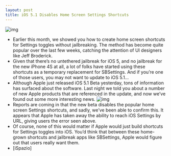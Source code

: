 ```yaml
---
layout: post
title: iOS 5.1 Disables Home Screen Settings Shortcuts
---
```

![img](http://media.idownloadblog.com/wp-content/uploads/2011/11/settings-shortcuts-e1322605087232.jpg)
* Earlier this month, we showed you how to create home screen shortcuts for Settings toggles without jailbreaking. The method has become quite popular over the last few weeks, catching the attention of UI designers like Jeff Broderick.
* Given that there’s no untethered jailbreak for iOS 5, and no jailbreak for the new iPhone 4S at all, a lot of folks have started using these shortcuts as a temporary replacement for SBSettings. And if you’re one of those users, you may not want to update to iOS 5.1…
* Although Apple just released iOS 5.1 Beta yesterday, tons of information has surfaced about the software. Last night we told you about a number of new Apple products that are referenced in the update, and now we’ve found out some more interesting news.
![img](http://media.idownloadblog.com/wp-content/uploads/2011/11/photo-1-e1322605166773.jpg)
* Reports are coming in that the new beta disables the popular home screen Settings shortcuts, and sadly, we’ve been able to confirm this. It appears that Apple has taken away the ability to reach iOS Settings by URL, giving users the error seen above.
* Of course, none of this would matter if Apple would just build shortcuts for Settings toggles into iOS. You’d think that between these home-grown shortcuts and jailbreak apps like SBSettings, Apple would figure out that users really want them.
* [iSpazio]

